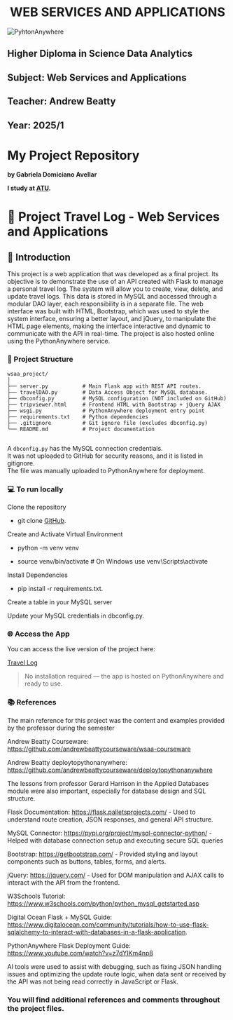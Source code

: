 

<h1 align="center"> WEB SERVICES AND APPLICATIONS </h1>

![PyhtonAnywhere](https://d226lax1qjow5r.cloudfront.net/blog/blogposts/deploying-pythonanywhere-with-the-messages-api/messages_pythonanywhere_1200x600.png)

## Higher Diploma in Science Data Analytics
## Subject: Web Services and Applications
## Teacher: Andrew Beatty
## Year: 2025/1

# My Project Repository
**by Gabriela Domiciano Avellar**

**I study at [ATU](https://www.atu.ie).**

# 📁 Project Travel Log -  Web Services and Applications


## 💬 Introduction 
This project is a web application that was developed as a final project. Its objective is to demonstrate the use of an API created with Flask to manage a personal travel log.
The system will allow you to create, view, delete, and update travel logs. This data is stored in MySQL and accessed through a modular DAO layer, each responsibility is in a separate file.
The web interface was built with HTML, Bootstrap, which was used to style the system interface, ensuring a better layout, and jQuery, to manipulate the HTML page elements, making the interface interactive and dynamic to communicate with the API in real-time.
The project is also hosted online using the PythonAnywhere service.


### 📁 Project Structure

```plaintext
wsaa_project/
│
├── server.py           # Main Flask app with REST API routes.
├── travelDAO.py        # Data Access Object for MySQL database.
├── dbconfig.py         # MySQL configuration (NOT included on GitHub)
├── tripviewer.html     # Frontend HTML with Bootstrap + jQuery AJAX
├── wsgi.py             # PythonAnywhere deployment entry point
├── requirements.txt    # Python dependencies
├── .gitignore          # Git ignore file (excludes dbconfig.py)
└── README.md           # Project documentation


```

A `dbconfig.py` has the MySQL connection credentials.  
It was not uploaded to GitHub for security reasons, and it is listed in gitignore.  
The file was manually uploaded to PythonAnywhere for deployment.


### 💻 To run locally 

Clone the repository
- git clone [GitHub](https://github.com/GabrielaDomiciano/WSAA_project).

Create and Activate Virtual Environment
- python -m venv venv

- source venv/bin/activate   # On Windows use venv\Scripts\activate

Install Dependencies

- pip install -r requirements.txt.

Create a table in your MySQL server

Update your MySQL credentials in dbconfig.py.


### 🌐 Access the App

You can access the live version of the project here:

[Travel Log](https://gabidomiciano.pythonanywhere.com)

> No installation required — the app is hosted on PythonAnywhere and ready to use.



### 📚 References

The main reference for this project was the content and examples provided by the professor during the semester

Andrew Beatty Courseware: https://github.com/andrewbeattycourseware/wsaa-courseware

Andrew Beatty deploytopythonanywhere: https://github.com/andrewbeattycourseware/deploytopythonanywhere 

The lessons from professor Gerard Harrison in the Applied Databases module were also important, especially for database design and SQL structure.

Flask Documentation: https://flask.palletsprojects.com/ - Used to understand route creation, JSON responses, and general API structure.

MySQL Connector: https://pypi.org/project/mysql-connector-python/ - Helped with database connection setup and executing secure SQL queries

Bootstrap: https://getbootstrap.com/ - Provided styling and layout components such as buttons, tables, forms, and alerts.

jQuery: https://jquery.com/ - Used for DOM manipulation and AJAX calls to interact with the API from the frontend.

W3Schools Tutorial: https://www.w3schools.com/python/python_mysql_getstarted.asp

Digital Ocean Flask + MySQL Guide: https://www.digitalocean.com/community/tutorials/how-to-use-flask-sqlalchemy-to-interact-with-databases-in-a-flask-application.

PythonAnywhere Flask Deployment Guide: https://www.youtube.com/watch?v=z7dYIKm4np8

AI tools were used to assist with debugging, such as fixing JSON handling issues and optimizing the update route logic, when data sent or received by the API was not being read correctly in JavaScript or Flask.


### You will find additional references and comments throughout the project files.